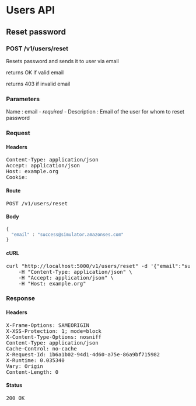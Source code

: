 # Users API

## Reset password

### POST /v1/users/reset

Resets password and sends it to user via email

returns OK if valid email

returns 403 if invalid email

### Parameters

Name : email *- required -*
Description : Email of the user for whom to reset password

### Request

#### Headers

<pre>Content-Type: application/json
Accept: application/json
Host: example.org
Cookie: </pre>

#### Route

<pre>POST /v1/users/reset</pre>

#### Body
```javascript
{
  "email" : "success@simulator.amazonses.com"
}
```


#### cURL

<pre class="request">curl &quot;http://localhost:5000/v1/users/reset&quot; -d &#39;{&quot;email&quot;:&quot;success@simulator.amazonses.com&quot;}&#39; -X POST \
	-H &quot;Content-Type: application/json&quot; \
	-H &quot;Accept: application/json&quot; \
	-H &quot;Host: example.org&quot;</pre>

### Response

#### Headers

<pre>X-Frame-Options: SAMEORIGIN
X-XSS-Protection: 1; mode=block
X-Content-Type-Options: nosniff
Content-Type: application/json
Cache-Control: no-cache
X-Request-Id: 1b6a1b02-94d1-4d60-a75e-86a9bf715982
X-Runtime: 0.035340
Vary: Origin
Content-Length: 0</pre>

#### Status

<pre>200 OK</pre>

